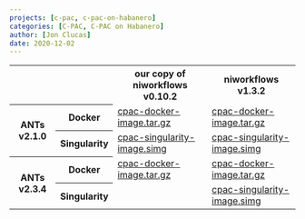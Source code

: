 ```yaml
---
projects: [c-pac, c-pac-on-habanero]
categories: [C-PAC, C-PAC on Habanero]
author: [Jon Clucas]
date: 2020-12-02
---
```


<div class="full">
<table class="black-and-white">
  <tr>
    <th colspan="2" style="background-color:var(--secondary-color-11)"></th>
    <th>our copy of niworkflows v0.10.2</th>
    <th>niworkflows v1.3.2</th>
  </tr><tr style="border-bottom:0;">
    <th rowspan="2">ANTs v2.1.0</th>
    <th>Docker</th>
    <td><a href="https://4114-4733263-gh.circle-artifacts.com/0/cpac-docker-image.tar.gz">cpac-docker-image.tar.gz</a></td>
    <td><a href="https://4115-4733263-gh.circle-artifacts.com/0/cpac-docker-image.tar.gz">cpac-docker-image.tar.gz</a></td>
  </tr><tr style="border-top:0;">
    <th>Singularity</th>
    <td><a href="https://4114-4733263-gh.circle-artifacts.com/0/cpac-singularity-image.simg">cpac-singularity-image.simg</a></td>
    <td><a href="https://4115-4733263-gh.circle-artifacts.com/0/cpac-singularity-image.simg">cpac-singularity-image.simg</a></td>
  </tr><tr>
    <th rowspan="2">ANTs v2.3.4</th>
    <th>Docker</th>
    <td><a href="https://4136-4733263-gh.circle-artifacts.com/0/cpac-docker-image.tar.gz">cpac-docker-image.tar.gz</a></td>
    <td><a href="https://4112-4733263-gh.circle-artifacts.com/0/cpac-docker-image.tar.gz">cpac-docker-image.tar.gz</a></td>
  </tr><tr>
    <th>Singularity</th>
    <td><a href="https://4136-4733263-gh.circle-artifacts.com/0/cpac-singularity-image.simg"></td>
    <td><a href="https://4112-4733263-gh.circle-artifacts.com/0/cpac-singularity-image.simg">cpac-singularity-image.simg</a></td>
  </tr>
</table>
</div>